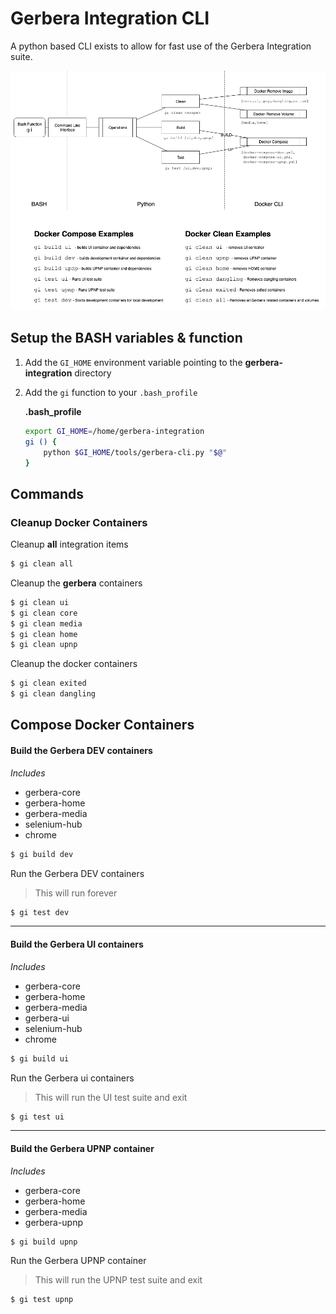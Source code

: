 # Gerbera Integration CLI

A python based CLI exists to allow for fast use of the Gerbera Integration suite.

![gerbera-cli](./images/gerbera-integration-cli-operations.png)

## Setup the BASH variables & function

1. Add the `GI_HOME` environment variable pointing to the **gerbera-integration** directory
2. Add the `gi` function to your `.bash_profile`

    **.bash_profile**
    ```bash
    export GI_HOME=/home/gerbera-integration
    gi () {
        python $GI_HOME/tools/gerbera-cli.py "$@"
    }
    ```


## Commands

### Cleanup Docker Containers

Cleanup **all** integration items

```bash
$ gi clean all
```

Cleanup the **gerbera** containers

```bash
$ gi clean ui
$ gi clean core
$ gi clean media
$ gi clean home
$ gi clean upnp
```

Cleanup the docker containers

```bash
$ gi clean exited
$ gi clean dangling
```

Compose Docker Containers
---------------------------------

#### Build the Gerbera DEV containers
_Includes_
* gerbera-core
* gerbera-home
* gerbera-media
* selenium-hub
* chrome

```bash
$ gi build dev
```

Run the Gerbera DEV containers
> This will run forever

```bash
$ gi test dev
```
---------------------------------
#### Build the Gerbera UI containers
_Includes_
* gerbera-core
* gerbera-home
* gerbera-media
* gerbera-ui
* selenium-hub
* chrome

```bash
$ gi build ui
```

Run the Gerbera ui containers
> This will run the UI test suite and exit

```bash
$ gi test ui
```
---------------------------------
#### Build the Gerbera UPNP container
_Includes_
* gerbera-core
* gerbera-home
* gerbera-media
* gerbera-upnp

```bash
$ gi build upnp
```

Run the Gerbera UPNP container
> This will run the UPNP test suite and exit

```bash
$ gi test upnp
```